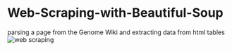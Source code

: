 # Web-Scraping-with-Beautiful-Soup
parsing a page from the Genome Wiki and extracting data from html tables
![web scraping](https://github.com/Mikedweb/Web-Scraping-with-Beautiful-Soup/assets/42615032/f6d70f72-dc52-4f42-b147-1861743570e7)
